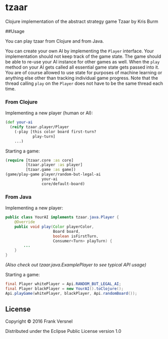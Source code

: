 # tzaar

Clojure implementation of the abstract strategy game Tzaar by Kris Burm

##Usage

You can play tzaar from Clojure and from Java.

You can create your own AI by implementing the `Player` interface.
Your implementation should not keep track of the game state.
The game should be able to re-use your AI instance for other games as well.
When the `play` method on your AI
gets called all essential game state gets passed into it.
You are of course allowed to use state for purposes of machine learning or anything
else other than tracking individual game progress.
Note that the thread calling `play` on the `Player` does not have to be the same
thread each time.

### From Clojure

Implementing a new player (human or AI):

```clojure
(def your-ai
  (reify tzaar.player/Player
    (-play [this color board first-turn?
            play-turn]
    ...)
```

Starting a game:

```clojure
(require [tzaar.core :as core]
         [tzaar.player :as player]
         [tzaar.game :as game])
(game/play-game player/random-but-legal-ai
                your-ai
                core/default-board)
```

### From Java

Implementing a new player:

```java
public class YourAI implements tzaar.java.Player {
    @Override
    public void play(Color playerColor,
                     Board board,
                     boolean isFirstTurn,
                     Consumer<Turn> playTurn) {
        ...
    }
}
```
*(Also check out tzaar.java.ExamplePlayer to see typical API usage)*

Starting a game:
```java
final Player whitePlayer = Api.RANDOM_BUT_LEGAL_AI;
final Player blackPlayer = new YourAI().toClojure();
Api.playGame(whitePlayer, blackPlayer, Api.randomBoard());
```

## License

Copyright © 2016 Frank Versnel

Distributed under the Eclipse Public License version 1.0
